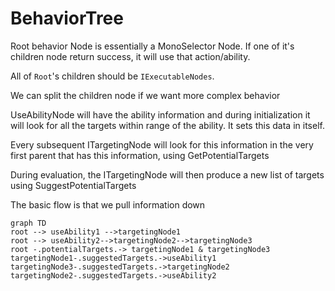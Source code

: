 ﻿# BehaviorTree

Root behavior Node is essentially a MonoSelector Node. If one of it's children node return success, it will use that action/ability.

All of `Root`'s children should be `IExecutableNodes`.

We can split the children node if we want more complex behavior

UseAbilityNode will have the ability information and during initialization it will look for all the targets within range of the ability. It sets this data in itself.

Every subsequent ITargetingNode will look for this information in the very first parent that has this information, using GetPotentialTargets

During evaluation, the ITargetingNode will then produce a new list of targets using SuggestPotentialTargets

The basic flow is that we pull information down

```mermaid
graph TD
root --> useAbility1 -->targetingNode1
root --> useAbility2-->targetingNode2-->targetingNode3
root -.potentialTargets.-> targetingNode1 & targetingNode3
targetingNode1-.suggestedTargets.->useAbility1
targetingNode3-.suggestedTargets.->targetingNode2
targetingNode2-.suggestedTargets.->useAbility2
```
